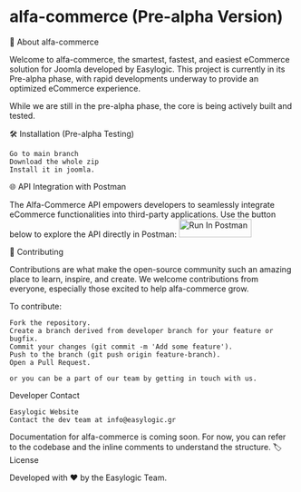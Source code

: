 # alfa-commerce (Pre-alpha Version)

🚀 About alfa-commerce

Welcome to alfa-commerce, the smartest, fastest, and easiest eCommerce solution for Joomla developed by Easylogic.
This project is currently in its Pre-alpha phase, with rapid developments underway to provide an optimized eCommerce experience.

While we are still in the pre-alpha phase, the core is being actively built and tested.

🛠️ Installation (Pre-alpha Testing)

    Go to main branch
    Download the whole zip
    Install it in joomla.

🌐 API Integration with Postman

The Alfa-Commerce API empowers developers to seamlessly integrate eCommerce functionalities into third-party applications. Use the button below to explore the API directly in Postman:
[<img src="https://run.pstmn.io/button.svg" alt="Run In Postman" style="width: 128px; height: 32px;">](https://null.postman.co/collection/40562641-db6c701d-6cee-4955-96b3-d357447b9bfe?source=rip_markdown)

🤝 Contributing

Contributions are what make the open-source community such an amazing place to learn, inspire, and create. We welcome contributions from everyone, especially those excited to help alfa-commerce grow.

To contribute:

    Fork the repository.
    Create a branch derived from developer branch for your feature or bugfix.
    Commit your changes (git commit -m 'Add some feature').
    Push to the branch (git push origin feature-branch).
    Open a Pull Request.
    
    or you can be a part of our team by getting in touch with us.


Developer Contact

    Easylogic Website
    Contact the dev team at info@easylogic.gr

Documentation for alfa-commerce is coming soon. For now, you can refer to the codebase and the inline comments to understand the structure.
🏷️ License

Developed with ❤️ by the Easylogic Team.
